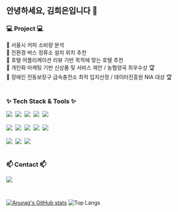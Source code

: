 ## 안녕하세요, 김희은입니다 👋

<!--
**HEKIM-1810/HEKIM-1810** is a ✨ _special_ ✨ repository because its `README.md` (this file) appears on your GitHub profile.

Here are some ideas to get you started:

- 🔭 I’m currently working on ...
- 🌱 I’m currently learning ...
- 👯 I’m looking to collaborate on ...
- 🤔 I’m looking for help with ...
- 💬 Ask me about ...
- 📫 How to reach me: ...
- 😄 Pronouns: ...
- ⚡ Fun fact: ...
-->


</div>

<!--내용 부분-->

<h3 align="left">💻 Project 💻 </h3>
 📁 서울시 커피 소비량 분석 <br>
 📁 친환경 버스 정류소 설치 위치 추천 <br>
 📁 호텔 어플리케이션 리뷰 기반 목적에 맞는 호텔 추천 <br>
 📁 개인화 마케팅 기반 신상품 및 서비스 제안 / 농협양곡 최우수상 🏆 <br>
 📁 장애인 전동보장구 급속충전소 최적 입지선정 / 데이터진흥원 NIA 대상 🏆 <br>
<br>


<h3 align="left">✨ Tech Stack & Tools ✨</h3>

<div align="left">
  <img src="https://img.shields.io/badge/Python-3766AB?style=flat-square&logo=Python&logoColor=white"/></a>&nbsp
  <img src="https://img.shields.io/badge/pandas-150458.svg?style=flat-square&logo=pandas&logoColor=white" />&nbsp
  <img src="https://img.shields.io/badge/numpy-4d77cf.svg?style=flat-square&logo=numpy&logoColor=white" />&nbsp
  <img src="https://img.shields.io/badge/Matplotlib-11557c.svg?style=flat-square&logo=Matplotlib&logoColor=white" />&nbsp
  <img src="https://img.shields.io/badge/Mysql-E6B91E?style=flat-square&logo=MySql&logoColor=white"/></a>&nbsp
</div>
<br>
<div align="left">
  <img src="https://img.shields.io/badge/git-F05033.svg?style=flat-square&logo=git&logoColor=white" />&nbsp
  <img src="https://img.shields.io/badge/github-181717.svg?style=flat-square&logo=github&logoColor=white" />&nbsp
  <img src="https://img.shields.io/badge/Notion-F3F3F3.svg?style=flat-square&logo=notion&logoColor=black" />&nbsp
  <img src="https://img.shields.io/badge/VSCode-2C2C32.svg?style=flat-square&logo=visual-studio-code&logoColor=22ABF3" />&nbsp
  <img src="https://img.shields.io/badge/jupyter-2C2C32.svg?style=flat-square&logo=jupyter&logoColor=F37726" />&nbsp
<!--   <img src="https://img.shields.io/badge/Colab-2C2C32.svg?style=flat-square&logo=googlecolab&logoColor=F9AB00" />&nbsp -->
</div>

<br>

<div align="left">
  <img src="https://img.shields.io/badge/miricanvas-03C75A.svg?style=flat-square&logo=canvas&logoColor=white" />&nbsp
  <img src="https://img.shields.io/badge/figma-F24E1E.svg?style=flat-square&logo=figma&logoColor=white" />&nbsp
  <img src="https://img.shields.io/badge/slack-4A154B.svg?style=flat-square&logo=slack&logoColor=white" />&nbsp
</div>


<br>

<h3 align="left">📫 Contact 📫</h3>
<div align="left">
  <a href="hekim12437@gmail.com"><img src="https://img.shields.io/badge/Gmail-d14836?style=flat-square&logo=Gmail&logoColor=white&link=hekim12437@gmail.com"/></a>
  </p>


<br>

[![Anurag's GitHub stats](https://github-readme-stats.vercel.app/api?username=hyeinisfree&hide_title=true&show_icons=true&include_all_commits=true&disable_animations=true&theme=vue)](https://github.com/anuraghazra/github-readme-stats)
![Top Langs](https://github-readme-stats.vercel.app/api/top-langs/?username=HEKIM-1810&layout=compact) 

